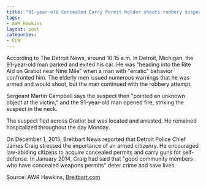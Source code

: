```yaml
---
title: "91-year-old Concealed Carry Permit holder shoots robbery suspect"
tags:
- AWR Hawkins
layout: post
categories:
- CCW
---
```


According to The Detroit News, around 10:15 a.m. in Detroit, Michigan, the 91-year-old man parked and exited his car. He was "heading into the Rite Aid on Gratiot near Nine Mile" when a man with "erratic" behavior confronted him. The elderly men issued numerous warnings that he was armed and would shoot, but the man continued with the robbery attempt.

Sergeant Martin Campbell says the suspect then "pointed an unknown object at the victim," and the 91-year-old man opened fire, striking the suspect in the neck.

The suspect fled across Gratiot but was located and arrested. He remained hospitalized throughout the day Monday.

On December 1, 2015, Breitbart News reported that Detroit Police Chief James Craig stressed the importance of an armed citizenry. He encouraged law-abiding citizens to acquire concealed permits and carry guns for self-defense. In January 2014, Craig had said that "good community members who have concealed weapons permits" deter crime and save lives.

Source: AWR Hawkins, [Breitbart.com](https://www.breitbart.com/big-government/2016/08/23/91-year-old-concealed-permit-holder-shoots-robbery-suspect/)
